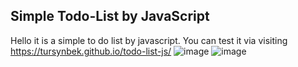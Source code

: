 ## Simple Todo-List by JavaScript
Hello it is a simple to do list by javascript. 
You can test it via visiting https://tursynbek.github.io/todo-list-js/
![image](https://github.com/tursynbek/todo-list-js/assets/92661615/eaa9e6e1-cf29-48e4-98a6-e162124f6633)
![image](https://github.com/tursynbek/todo-list-js/assets/92661615/5ae5d926-4937-4145-b618-7fe604aa0f00)
